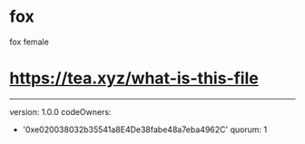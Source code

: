 # fox
fox female
# https://tea.xyz/what-is-this-file
---
version: 1.0.0
codeOwners:
  - '0xe020038032b35541a8E4De38fabe48a7eba4962C'
quorum: 1
